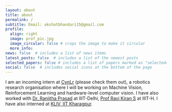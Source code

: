 ```yaml
---
layout: about
title: about
permalink: /
subtitle: Email: akshatbhandari15@gmail.com
profile:
  align: right
  image: prof_pic.jpg
  image_circular: false # crops the image to make it circular
  more_info: 
news: false  # includes a list of news items
latest_posts: false  # includes a list of the newest posts
selected_papers: false # includes a list of papers marked as "selected={true}"
social: false  # includes social icons at the bottom of the page
---
```

I am an incoming intern at [CynLr](https://www.cynlr.com/) (please check them out), a robotics research organisation where I will be working on Machine Vision, Reinforcement Learning and hardware-level computer vision. I have also worked with [Dr. Ranjitha Prasad](https://sites.google.com/site/ranjithap/home) at IIIT-Delhi, [Prof Ravi Kiran S](https://ravika.github.io/) at IIIT-H. I have also interned at [KLIV, IIT Kharagpur](https://iitkliv.github.io/).
